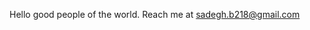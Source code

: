 Hello good people of the world.
Reach me at sadegh.b218@gmail.com

<!---
BerserkerMother/BerserkerMother is a ✨ special ✨ repository because its `README.md` (this file) appears on your GitHub profile.
You can click the Preview link to take a look at your changes.
--->
